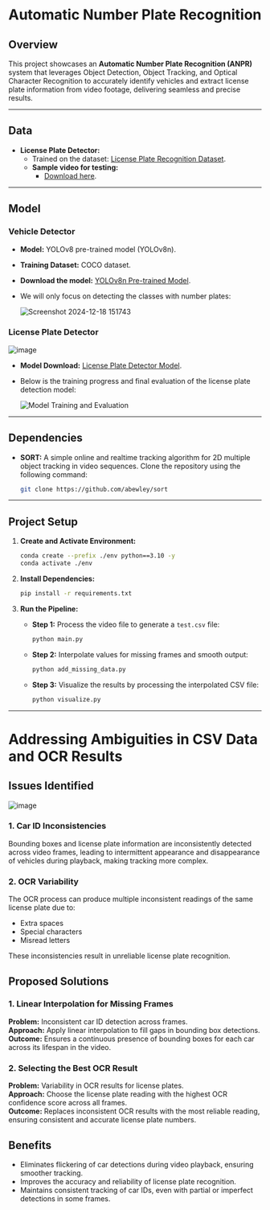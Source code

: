 # Automatic Number Plate Recognition

## Overview
This project showcases an **Automatic Number Plate Recognition (ANPR)** system that leverages Object Detection, Object Tracking, and Optical Character Recognition to accurately identify vehicles and extract license plate information from video footage, delivering seamless and precise results.

---

## **Data**
- **License Plate Detector:**
  - Trained on the dataset: [License Plate Recognition Dataset](https://universe.roboflow.com/roboflow-universe-projects/license-plate-recognition-rxg4e/dataset/4).
  - **Sample video for testing:**
    - [Download here](https://drive.google.com/file/d/1_UtYQmn-sQqtBM49zKbEDO2SAbejq0of/view?usp=sharing).

---

## **Model**

### Vehicle Detector

- **Model:** YOLOv8 pre-trained model (YOLOv8n).
- **Training Dataset:** COCO dataset.
- **Download the model:** [YOLOv8n Pre-trained Model](https://huggingface.co/Ultralytics/YOLOv8/blob/main/yolov8n.pt).
- We will only focus on detecting the classes with number plates:
  
  ![Screenshot 2024-12-18 151743](https://github.com/user-attachments/assets/aa3a860d-43ed-43af-ba95-e7b8689a4e55)


### License Plate Detector
![image](https://github.com/user-attachments/assets/2686f62b-57ae-486d-ba13-918a9c26f748)
- **Model Download:** [License Plate Detector Model](https://drive.google.com/file/d/1LAGCUu4qA9bdovxBlCwzZBgdhvhLQYSw/view?usp=sharing).
- Below is the training progress and final evaluation of the license plate detection model:

  ![Model Training and Evaluation](https://github.com/user-attachments/assets/288ccb65-ece4-47a8-a0e6-68880b690d5b)


---

## **Dependencies**
- **SORT:** A simple online and realtime tracking algorithm for 2D multiple object tracking in video sequences. Clone the repository using the following command:
  ```bash
  git clone https://github.com/abewley/sort
  ```

---

## **Project Setup**

1. **Create and Activate Environment:**
    ```bash
    conda create --prefix ./env python==3.10 -y
    conda activate ./env
    ```

2. **Install Dependencies:**
    ```bash
    pip install -r requirements.txt
    ```

3. **Run the Pipeline:**
    - **Step 1:** Process the video file to generate a `test.csv` file:
      ```bash
      python main.py
      ```

    - **Step 2:** Interpolate values for missing frames and smooth output:
      ```bash
      python add_missing_data.py
      ```

    - **Step 3:** Visualize the results by processing the interpolated CSV file:
      ```bash
      python visualize.py
      ```

---
# Addressing Ambiguities in CSV Data and OCR Results

## Issues Identified
![image](https://github.com/user-attachments/assets/cb386e04-8ee5-4c08-a90f-3e6ff0b5b005)


### 1. Car ID Inconsistencies
Bounding boxes and license plate information are inconsistently detected across video frames, leading to intermittent appearance and disappearance of vehicles during playback, making tracking more complex.

### 2. OCR Variability
The OCR process can produce multiple inconsistent readings of the same license plate due to:
- Extra spaces
- Special characters
- Misread letters

These inconsistencies result in unreliable license plate recognition.

## Proposed Solutions

### 1. Linear Interpolation for Missing Frames
**Problem:** Inconsistent car ID detection across frames.  
**Approach:** Apply linear interpolation to fill gaps in bounding box detections.  
**Outcome:** Ensures a continuous presence of bounding boxes for each car across its lifespan in the video.

### 2. Selecting the Best OCR Result
**Problem:** Variability in OCR results for license plates.  
**Approach:** Choose the license plate reading with the highest OCR confidence score across all frames.  
**Outcome:** Replaces inconsistent OCR results with the most reliable reading, ensuring consistent and accurate license plate numbers.

## Benefits
- Eliminates flickering of car detections during video playback, ensuring smoother tracking.
- Improves the accuracy and reliability of license plate recognition.
- Maintains consistent tracking of car IDs, even with partial or imperfect detections in some frames.



